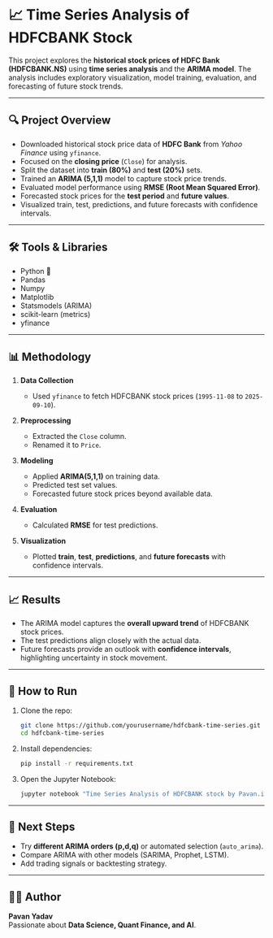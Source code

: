 # 📈 Time Series Analysis of HDFCBANK Stock

This project explores the **historical stock prices of HDFC Bank (HDFCBANK.NS)** using **time series analysis** and the **ARIMA model**. The analysis includes exploratory visualization, model training, evaluation, and forecasting of future stock trends.

---

## 🔍 Project Overview
- Downloaded historical stock price data of **HDFC Bank** from *Yahoo Finance* using `yfinance`.
- Focused on the **closing price** (`Close`) for analysis.
- Split the dataset into **train (80%)** and **test (20%)** sets.
- Trained an **ARIMA (5,1,1)** model to capture stock price trends.
- Evaluated model performance using **RMSE (Root Mean Squared Error)**.
- Forecasted stock prices for the **test period** and **future values**.
- Visualized train, test, predictions, and future forecasts with confidence intervals.

---

## 🛠️ Tools & Libraries
- Python 🐍  
- Pandas  
- Numpy  
- Matplotlib  
- Statsmodels (ARIMA)  
- scikit-learn (metrics)  
- yfinance  

---

## 📊 Methodology
1. **Data Collection**  
   - Used `yfinance` to fetch HDFCBANK stock prices (`1995-11-08` to `2025-09-10`).  

2. **Preprocessing**  
   - Extracted the `Close` column.  
   - Renamed it to `Price`.  

3. **Modeling**  
   - Applied **ARIMA(5,1,1)** on training data.  
   - Predicted test set values.  
   - Forecasted future stock prices beyond available data.  

4. **Evaluation**  
   - Calculated **RMSE** for test predictions.  

5. **Visualization**  
   - Plotted **train**, **test**, **predictions**, and **future forecasts** with confidence intervals.  

---

## 📈 Results
- The ARIMA model captures the **overall upward trend** of HDFCBANK stock prices.  
- The test predictions align closely with the actual data.  
- Future forecasts provide an outlook with **confidence intervals**, highlighting uncertainty in stock movement.  

---

## 🚀 How to Run
1. Clone the repo:
   ```bash
   git clone https://github.com/yourusername/hdfcbank-time-series.git
   cd hdfcbank-time-series
   ```
2. Install dependencies:
   ```bash
   pip install -r requirements.txt
   ```
3. Open the Jupyter Notebook:
   ```bash
   jupyter notebook "Time Series Analysis of HDFCBANK stock by Pavan.ipynb"
   ```

---

## 📌 Next Steps
- Try **different ARIMA orders (p,d,q)** or automated selection (`auto_arima`).  
- Compare ARIMA with other models (SARIMA, Prophet, LSTM).  
- Add trading signals or backtesting strategy.  

---

## 👨‍💻 Author
**Pavan Yadav**  
Passionate about **Data Science, Quant Finance, and AI**.  
